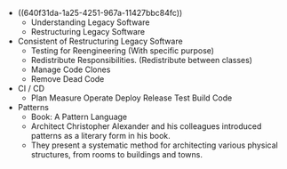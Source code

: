 - ((640f31da-1a25-4251-967a-11427bbc84fc))
	- Understanding Legacy Software
	- Restructuring Legacy Software
- Consistent of Restructuring Legacy Software
	- Testing for Reengineering (With specific purpose)
	- Redistribute Responsibilities. (Redistribute between classes)
	- Manage Code Clones
	- Remove Dead Code
- CI / CD
	- Plan Measure Operate Deploy Release Test Build Code
- Patterns
	- Book: A Pattern Language
	- Architect Christopher Alexander and his colleagues introduced patterns as a literary form in his book.
	- They present a systematic method for architecting various physical structures, from rooms to buildings and towns.